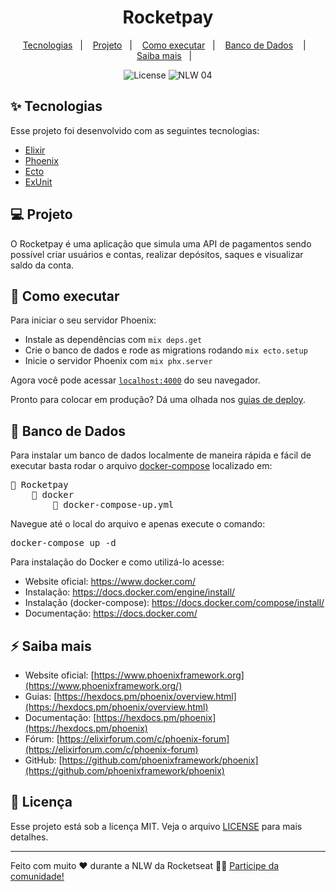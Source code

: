 <h1 align="center">Rocketpay</h1>

<p align="center">
  <a href="#-tecnologias">Tecnologias</a>&nbsp;&nbsp;&nbsp;|&nbsp;&nbsp;&nbsp;
  <a href="#-projeto">Projeto</a>&nbsp;&nbsp;&nbsp;|&nbsp;&nbsp;&nbsp;
  <a href="#-como-executar">Como executar</a>&nbsp;&nbsp;&nbsp;|&nbsp;&nbsp;&nbsp;
  <a href="#-Banco de Dados">Banco de Dados</a> &nbsp;&nbsp;&nbsp;|&nbsp;&nbsp;&nbsp;
  <a href="#-saiba-mais">Saiba mais</a>&nbsp;&nbsp;&nbsp;|&nbsp;&nbsp;&nbsp;
</p>

<p align="center">
  <img alt="License" src="https://img.shields.io/static/v1?label=license&message=MIT&color=8257E5&labelColor=000000">

 <img src="https://img.shields.io/static/v1?label=NLW&message=04&color=8257E5&labelColor=000000" alt="NLW 04" />
</p>

## ✨ Tecnologias

Esse projeto foi desenvolvido com as seguintes tecnologias:

- [Elixir](https://github.com/elixir-lang/elixir)
- [Phoenix](https://github.com/phoenixframework/phoenix)
- [Ecto](https://github.com/elixir-ecto/ecto)
- [ExUnit](https://github.com/elixir-lang/elixir/blob/master/lib/ex_unit/lib/ex_unit.ex)

## 💻 Projeto

O Rocketpay é uma aplicação que simula uma API de pagamentos sendo possível criar usuários e contas, realizar depósitos, saques e visualizar saldo da conta.

## 🚀 Como executar

Para iniciar o seu servidor Phoenix:

- Instale as dependências com `mix deps.get`
- Crie o banco de dados e rode as migrations rodando `mix ecto.setup`
- Inicie o servidor Phoenix com `mix phx.server`

Agora você pode acessar [`localhost:4000`](http://localhost:4000) do seu navegador.

Pronto para colocar em produção? Dá uma olhada nos [guias de deploy](https://hexdocs.pm/phoenix/deployment.html).

## 🐋 Banco de Dados

Para instalar um banco de dados localmente de maneira rápida e fácil de executar basta rodar o arquivo <a href="https://github.com/GabrielSaliba/rocketpay/blob/main/docker/docker-compose.yml" >docker-compose</a> localizado em:

<pre>
📂 Rocketpay
    📂 docker
        📃 docker-compose-up.yml
</pre>

Navegue até o local do arquivo e apenas execute o comando: 
<pre>docker-compose up -d</pre>


Para instalação do Docker e como utilizá-lo acesse:
- Website oficial: https://www.docker.com/ 
- Instalação: https://docs.docker.com/engine/install/
- Instalação (docker-compose): https://docs.docker.com/compose/install/
- Documentação: https://docs.docker.com/

## ⚡️ Saiba mais

- Website oficial: [https://www.phoenixframework.org](https://www.phoenixframework.org/)
- Guias: [https://hexdocs.pm/phoenix/overview.html](https://hexdocs.pm/phoenix/overview.html)
- Documentação: [https://hexdocs.pm/phoenix](https://hexdocs.pm/phoenix)
- Fórum: [https://elixirforum.com/c/phoenix-forum](https://elixirforum.com/c/phoenix-forum)
- GitHub: [https://github.com/phoenixframework/phoenix](https://github.com/phoenixframework/phoenix)

## 📄 Licença

Esse projeto está sob a licença MIT. Veja o arquivo [LICENSE](LICENSE.md) para mais detalhes.

---

Feito com muito ❤️ durante a NLW da Rocketseat 👋🏻 [Participe da comunidade!](https://discordapp.com/invite/gCRAFhc)